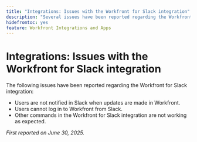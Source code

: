 ```yaml
---
title: "Integrations: Issues with the Workfront for Slack integration"
description: "Several issues have been reported regarding the Workfront for Slack integration."
hidefromtoc: yes
feature: Workfront Integrations and Apps
---
```


# Integrations: Issues with the Workfront for Slack integration

The following issues have been reported regarding the Workfront for Slack integration:

* Users are not notified in Slack when updates are made in Workfront.
* Users cannot log in to Workfront from Slack.
* Other commands in the Workfront for Slack integration are not working as expected.

_First reported on June 30, 2025._
